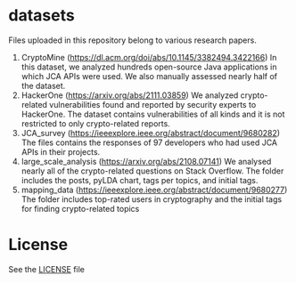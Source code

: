 # datasets
Files uploaded in this repository belong to various research papers.

1. CryptoMine (https://dl.acm.org/doi/abs/10.1145/3382494.3422166)
In this dataset, we analyzed hundreds open-source Java applications in which JCA APIs were used. We also manually assessed nearly half of the dataset.
2. HackerOne (https://arxiv.org/abs/2111.03859)
We analyzed crypto-related vulnerabilities found and reported by security experts to HackerOne. The dataset contains vulnerabilities of all kinds and it is not restricted to only crypto-related reports.
3. JCA_survey (https://ieeexplore.ieee.org/abstract/document/9680282)
The files contains the responses of 97 developers who had used JCA APIs in their projects. 
4. large_scale_analysis (https://arxiv.org/abs/2108.07141)
We analysed nearly all of the crypto-related questions on Stack Overflow. The folder includes the posts, pyLDA chart, tags per topics, and initial tags.
5. mapping_data (https://ieeexplore.ieee.org/abstract/document/9680277)
The folder includes top-rated users in cryptography and the initial tags for finding crypto-related topics



# License

See the [LICENSE](https://github.com/arti-all/datasets/blob/main/LICENSE.md) file 
